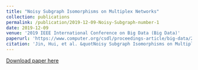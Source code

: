```yaml
---
title: "Noisy Subgraph Isomorphisms on Multiplex Networks"
collection: publications
permalink: /publication/2019-12-09-Noisy-Subgraph-number-1
date: 2019-12-09
venue: '2019 IEEE International Conference on Big Data (Big Data)'
paperurl: 'https://www.computer.org/csdl/proceedings-article/big-data/2019/09005645/1hJrOpGmfNm'
citation: 'Jin, Hui, et al. &quotNoisy Subgraph Isomorphisms on Multiplex Networks.&quot <i>2019 IEEE International Conference on Big Data (Big Data)</i>. IEEE Computer Society, 2019.'
---
```

<!-- excerpt: 'This paper is about the number 1. The number 2 is left for future work.' -->
<!-- This paper is about the number 1. The number 2 is left for future work. -->

[Download paper here](https://www.math.ucla.edu/~bertozzi/papers/HuiJin-UCLA-Final-BIGDATA2019.pdf)

<!-- Recommended citation: Your Name, You. (2009). "Paper Title Number 1." <i>Journal 1</i>. 1(1). -->
